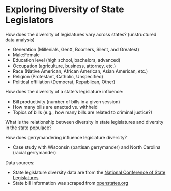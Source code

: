 # Exploring Diversity of State Legislators


How does the diversity of legislatures vary across states? (unstructured data analysis)
 * Generation (Millenials, GenX, Boomers, Silent, and Greatest)
 * Male:Female
 * Education level (high school, bachelors, advanced)
 * Occupation (agriculture, business, attorney, etc.)
 * Race (Native American, African American, Asian American, etc.)
 * Religion (Protestant, Catholic, Unspecified)
 * Political offiliation (Democrat, Republican, Other)

How does the diversity of a state's legislature influence:
 * Bill productivity (number of bills in a given session)
 * How many bills are enacted vs. withheld 
 * Topics of bills (e.g., how many bills are related to criminal justice?)
 
What is the relationship between diversity in state legislatures and diversity in the state populace?

How does gerrymandering influence legislature diversity? 
 * Case study with Wisconsin (partisan gerrymander) and North Carolina (racial gerrymander)
 
Data sources:
 * State legislature diversity data are from the [National Conference of State Legislatures](http://www.ncsl.org/research/about-state-legislatures/who-we-elect-an-interactive-graphic.aspx#)
 * State bill information was scraped from [openstates.org](https://openstates.org/)
 
